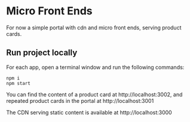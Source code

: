 # Micro Front Ends

For now a simple portal with cdn and micro front ends, serving product cards.

## Run project locally

For each app, open a terminal window and run the following commands:

```
npm i
npm start
```

You can find the content of a product card at http://localhost:3002, and repeated product cards in the portal at http://localhost:3001

The CDN serving static content is available at http://localhost:3000
